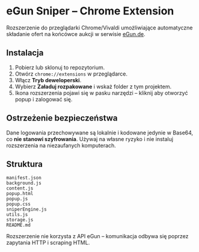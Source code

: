 # eGun Sniper – Chrome Extension

Rozszerzenie do przeglądarki Chrome/Vivaldi umożliwiające automatyczne składanie ofert na końcówce aukcji w serwisie
[eGun.de](https://www.egun.de).

## Instalacja

1. Pobierz lub sklonuj to repozytorium.
2. Otwórz `chrome://extensions` w przeglądarce.
3. Włącz **Tryb deweloperski**.
4. Wybierz **Załaduj rozpakowane** i wskaż folder z tym projektem.
5. Ikona rozszerzenia pojawi się w pasku narzędzi – kliknij aby otworzyć popup i zalogować się.

## Ostrzeżenie bezpieczeństwa

Dane logowania przechowywane są lokalnie i kodowane jedynie w Base64, co **nie stanowi szyfrowania**. Używaj na własne ryzyko i nie instaluj rozszerzenia na niezaufanych komputerach.

## Struktura

```
manifest.json
background.js
content.js
popup.html
popup.js
popup.css
sniperEngine.js
utils.js
storage.js
README.md
```

Rozszerzenie nie korzysta z API eGun – komunikacja odbywa się poprzez zapytania HTTP i scraping HTML.
